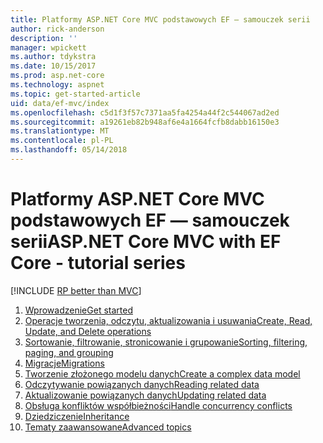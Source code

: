 ```yaml
---
title: Platformy ASP.NET Core MVC podstawowych EF — samouczek serii
author: rick-anderson
description: ''
manager: wpickett
ms.author: tdykstra
ms.date: 10/15/2017
ms.prod: asp.net-core
ms.technology: aspnet
ms.topic: get-started-article
uid: data/ef-mvc/index
ms.openlocfilehash: c5d1f3f57c7371aa5fa4254a44f2c544067ad2ed
ms.sourcegitcommit: a19261eb82b948af6e4a1664fcfb8dabb16150e3
ms.translationtype: MT
ms.contentlocale: pl-PL
ms.lasthandoff: 05/14/2018
---
```

# <a name="aspnet-core-mvc-with-ef-core---tutorial-series"></a><span data-ttu-id="e0b4a-102">Platformy ASP.NET Core MVC podstawowych EF — samouczek serii</span><span class="sxs-lookup"><span data-stu-id="e0b4a-102">ASP.NET Core MVC with EF Core - tutorial series</span></span>

[!INCLUDE [RP better than MVC](../../includes/RP-EF/rp-over-mvc.md)]

1. [<span data-ttu-id="e0b4a-103">Wprowadzenie</span><span class="sxs-lookup"><span data-stu-id="e0b4a-103">Get started</span></span>](xref:data/ef-mvc/intro)
1. [<span data-ttu-id="e0b4a-104">Operacje tworzenia, odczytu, aktualizowania i usuwania</span><span class="sxs-lookup"><span data-stu-id="e0b4a-104">Create, Read, Update, and Delete operations</span></span>](xref:data/ef-mvc/crud)
1. [<span data-ttu-id="e0b4a-105">Sortowanie, filtrowanie, stronicowanie i grupowanie</span><span class="sxs-lookup"><span data-stu-id="e0b4a-105">Sorting, filtering, paging, and grouping</span></span>](xref:data/ef-mvc/sort-filter-page)
1. [<span data-ttu-id="e0b4a-106">Migracje</span><span class="sxs-lookup"><span data-stu-id="e0b4a-106">Migrations</span></span>](xref:data/ef-mvc/migrations)
1. [<span data-ttu-id="e0b4a-107">Tworzenie złożonego modelu danych</span><span class="sxs-lookup"><span data-stu-id="e0b4a-107">Create a complex data model</span></span>](xref:data/ef-mvc/complex-data-model)
1. [<span data-ttu-id="e0b4a-108">Odczytywanie powiązanych danych</span><span class="sxs-lookup"><span data-stu-id="e0b4a-108">Reading related data</span></span>](xref:data/ef-mvc/read-related-data)
1. [<span data-ttu-id="e0b4a-109">Aktualizowanie powiązanych danych</span><span class="sxs-lookup"><span data-stu-id="e0b4a-109">Updating related data</span></span>](xref:data/ef-mvc/update-related-data)
1. [<span data-ttu-id="e0b4a-110">Obsługa konfliktów współbieżności</span><span class="sxs-lookup"><span data-stu-id="e0b4a-110">Handle concurrency conflicts</span></span>](xref:data/ef-mvc/concurrency)
1. [<span data-ttu-id="e0b4a-111">Dziedziczenie</span><span class="sxs-lookup"><span data-stu-id="e0b4a-111">Inheritance</span></span>](xref:data/ef-mvc/inheritance)
1. [<span data-ttu-id="e0b4a-112">Tematy zaawansowane</span><span class="sxs-lookup"><span data-stu-id="e0b4a-112">Advanced topics</span></span>](xref:data/ef-mvc/advanced)
